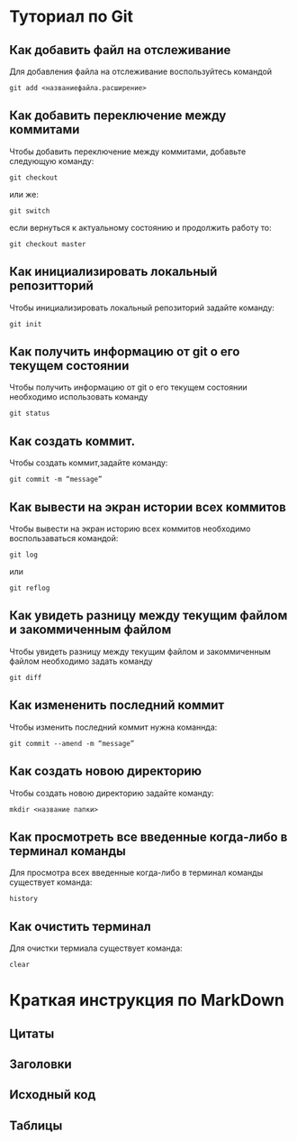 # Туториал по Git

## Как добавить файл на отслеживание

Для добавления файла на отслеживание воспользуйтесь командой 
```
git add <названиефайла.расширение>
```
## Как добавить переключение между коммитами

Чтобы добавить переключение между коммитами, добавьте следующую команду:
```
git checkout
```
или же:

```
git switch
```
если вернуться к актуальному состоянию и продолжить работу то:
```
git checkout master 
```
## Как инициализировать локальный репозитторий

Чтобы инициализировать локальный репозиторий задайте команду:
```
git init
```
## Как получить информацию от git о его текущем состоянии

Чтобы получить информацию от git о его текущем состоянии необходимо использовать команду
```
git status
```
## Как создать коммит.

Чтобы создать коммит,задайте команду:
```
git commit -m “message” 
```
## Как вывести на экран истории всех коммитов

Чтобы вывести на экран историю всех коммитов необходимо воспользаваться командой:
```
git log
```
или
```
git reflog
```
## Как увидеть разницу между текущим файлом и закоммиченным файлом

Чтобы увидеть разницу между текущим файлом и закоммиченным файлом необходимо задать команду
```
git diff
```
## Как измененить последний коммит

Чтобы изменить последний коммит нужна команнда:
```
git commit --amend -m “message” 
```
## Как создать новою директорию

Чтобы создать новою директорию задайте команду:
```
mkdir <название папки> 
```
## Как просмотреть все введенные когда-либо в терминал команды

Для просмотра всех введенные когда-либо в терминал команды существует команда:
```
history
```
## Как очистить терминал

Для очистки термиала существует команда:
```
clear
```

# Краткая инструкция по MarkDown

## Цитаты

## Заголовки

## Исходный код

## Таблицы